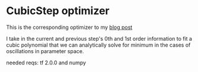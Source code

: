 # CubicStep optimizer

This is the corresponding optimizer to my [blog post](https://mshlis.github.io/CubicStep/)  

I take in the current and previous step's 0th and 1st order information to fit a cubic polynomial that we can analytically solve for minimum in the cases of oscillations in parameter space.

needed reqs: tf 2.0.0 and numpy
